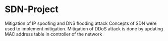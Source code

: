 # SDN-Project
Mitigation of IP spoofing and DNS flooding attack
Concepts of SDN were used to implement mitigation.
Mitigation of DDoS attack is done by updating MAC address table in controller of the network
